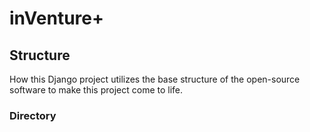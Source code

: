# inVenture+

## Structure

How this Django project utilizes the base structure of the open-source software to make this project come to life. 

### Directory

> 

